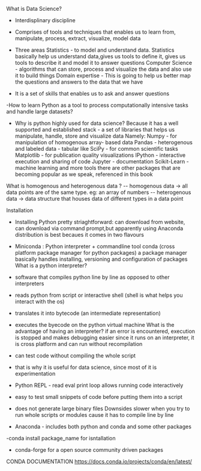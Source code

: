 What is Data Science? 

- Interdisplinary discipline 
- Comprises of tools and techniques that enables us to learn from, manipulate, process, extract, visualize, model data 
- Three areas 
Statistics - to model and understand data. Statistics basically help us understand data,gives us tools to define it, gives us tools to describe it and model it to answer questions 
Computer Science - algorithms that can store, process and visualize the data and also use it to build things 
Domain expertise - This is going to help us better map the questions and answers to the data that  we have 


- It is a set of skills that enables us to ask and answer questions 

-How to learn Python as a tool to process computationally intensive tasks and handle large datasets? 
- Why is python highly used for data science? 
Because it has a well supported and established stack - a set of libraries that helps us manipulate, handle, store and visualize data 
Namely: Numpy - for manipulation of homogenous array- based data 
Pandas - heterogenous and labeled data - tabular like 
SciPy - for common scientific tasks 
Matplotlib - for publication quality visualizations 
IPython - interactive execution and sharing of code
Jupyter - documentation 
Scikit-Learn - machine learning and more tools 
there are other packages that are becoming popular as we speak, referenced in this book 



What is homogenous and heterogenous data ? 
-- homogenous data -> all data points are of the same type. eg: an array of numbers
-- heterogenous data -> data structure that houses data of different types in a data point 

Installation 
- Installing Python 
pretty striaghtforward: can download from website, can download via command prompt,but apparently using Anaconda distribution is best becaues it comes in two flavours

- Miniconda : Python interpreter + commandline tool conda (cross platform package manager for python packages)
a package manager basically handles installing, versioning and configuration of packages 
What is a python interpreter? 
- software that compiles python line by line as opposed to other interpreters
- reads python from script or interactive shell (shell is what helps you interact with the os)
- translates it into bytecode (an intermediate representation)
- executes the byecode on the python virtual machine
What is the advantage of having an interpreter? 
 if an error is encountered, execution is stopped and makes debugging easier
 since it runs on an interpreter, it is cross platform 
 and can run without recompilation 
 - can test code without compiling the whole script 
 - that is why it is useful for data science, since most of it is experimentation 
- Python REPL - read eval print loop allows running code interactively 
- easy to test small snippets of code before putting them into a script 
- does not generate large binary files 
Downsides
slower when you try to run whole scripts or modules cause it has to compile line by line 

- Anaconda -  includes both python and conda and some other packages

-conda install package_name for isntallation 
- conda-forge for a open source community driven packages

CONDA DOCUMENTATION
https://docs.conda.io/projects/conda/en/latest/

